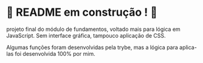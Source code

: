 # :construction: README em construção ! :construction:
projeto final do módulo de fundamentos, voltado mais para lógica em JavaScript. 
Sem interface gráfica, tampouco aplicação de CSS.

Algumas funções foram desenvolvidas pela trybe, mas a lógica para aplica-las foi desenvolvida 100% por mim.
